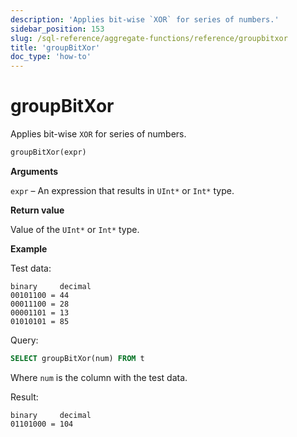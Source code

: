 ```yaml
---
description: 'Applies bit-wise `XOR` for series of numbers.'
sidebar_position: 153
slug: /sql-reference/aggregate-functions/reference/groupbitxor
title: 'groupBitXor'
doc_type: 'how-to'
---
```


# groupBitXor

Applies bit-wise `XOR` for series of numbers.

```sql
groupBitXor(expr)
```

**Arguments**

`expr` – An expression that results in `UInt*` or `Int*` type.

**Return value**

Value of the `UInt*` or `Int*` type.

**Example**

Test data:

```text
binary     decimal
00101100 = 44
00011100 = 28
00001101 = 13
01010101 = 85
```

Query:

```sql
SELECT groupBitXor(num) FROM t
```

Where `num` is the column with the test data.

Result:

```text
binary     decimal
01101000 = 104
```
